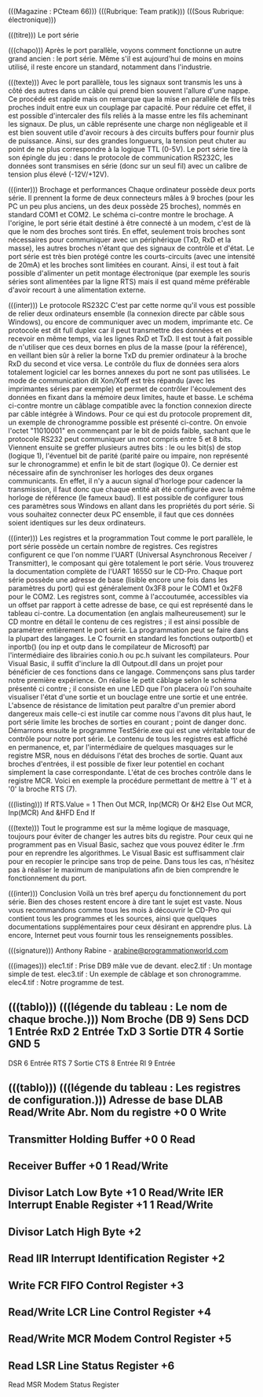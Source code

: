 ﻿(((Magazine : PCteam 66)))
(((Rubrique: Team pratik)))
(((Sous Rubrique: électronique)))

(((titre))) Le port série

(((chapo)))
Après le port parallèle, voyons comment fonctionne un autre grand ancien : le port série. Même s'il est aujourd'hui de moins en moins utilisé, il reste encore un standard, notamment dans l'industrie.

(((texte)))
Avec le port parallèle, tous les signaux sont transmis les uns à côté des autres dans un câble qui prend bien souvent l'allure d'une nappe. Ce procédé est rapide mais on remarque que la mise en parallèle de fils très proches induit entre eux un couplage par capacité. Pour réduire cet effet, il est possible d'intercaler des fils reliés à la masse entre les fils acheminant les signaux. De plus, un câble représente une charge non négligeable et il est bien souvent utile d'avoir recours à des circuits buffers pour fournir plus de puissance. Ainsi, sur des grandes longueurs, la tension peut chuter au point de ne plus correspondre à la logique TTL (0-5V). Le port série tire là son épingle du jeu : dans le protocole de communication RS232C, les données sont transmises en série (donc sur un seul fil) avec un calibre de tension plus élevé (-12V/+12V).

(((inter))) Brochage et performances
Chaque ordinateur possède deux ports série. Il prennent la forme de deux connecteurs mâles à 9 broches (pour les PC un peu plus anciens, un des deux possède 25 broches), nommés en standard COM1 et COM2. Le schéma ci-contre montre le brochage. A l'origine, le port série était destiné à être connecté à un modem, c'est de là que le nom des broches sont tirés. En effet, seulement trois broches sont nécessaires pour communiquer avec un périphérique (TxD, RxD et la masse), les autres broches n'étant que des signaux de contrôle et d'état. Le port série est très bien protégé contre les courts-circuits (avec une intensité de 20mA) et les broches sont limitées en courant. Ainsi, il est tout à fait possible d'alimenter un petit montage électronique (par exemple les souris séries sont alimentées par la ligne RTS) mais il est quand même préférable d'avoir recourt à une alimentation externe.

(((inter))) Le protocole RS232C
C'est par cette norme qu'il vous est possible de relier deux ordinateurs ensemble (la connexion directe par câble sous Windows), ou encore de communiquer avec un modem, imprimante etc. Ce protocole est dit full duplex car il peut transmettre des données et en recevoir en même temps, via les lignes RxD et TxD. Il est tout à fait possible de n'utiliser que ces deux bornes en plus de la masse (pour la référence), en veillant bien sûr à relier la borne TxD du premier ordinateur à la broche RxD du second et vice versa. Le contrôle du flux de données sera alors totalement logiciel car les bornes annexes du port ne sont pas utilisées. Le mode de communication dit Xon/Xoff est très répandu (avec les imprimantes séries par exemple) et permet de contrôler l'écoulement des données en fixant dans la mémoire deux limites, haute et basse. Le schéma ci-contre montre un câblage compatible avec la fonction connexion directe par câble intégrée à Windows. Pour ce qui est du protocole proprement dit, un exemple de chronogramme possible est présenté ci-contre. On envoie l'octet "11010001" en commençant par le bit de poids faible, sachant que le protocole RS232 peut communiquer un mot compris entre 5 et 8 bits. Viennent ensuite se greffer plusieurs autres bits : le ou les bit(s) de stop (logique 1), l'éventuel bit de parité (parité paire ou impaire, non représenté sur le chronogramme) et enfin le bit de start (logique 0). Ce dernier est nécessaire afin de synchroniser les horloges des deux organes communicants. En effet, il n'y a aucun signal d'horloge pour cadencer la transmission, il faut donc que chaque entité ait été configurée avec la même horloge de référence (le fameux baud). Il est possible de configurer tous ces paramètres sous Windows en allant dans les propriétés du port série. Si vous souhaitez connecter deux PC ensemble, il faut que ces données soient identiques sur les deux ordinateurs.

(((inter))) Les registres et la programmation
Tout comme le port parallèle, le port série possède un certain nombre de registres. Ces registres configurent ce que l'on nomme l'UART (Universal Asynchronous Receiver / Transmitter), le composant qui gère totalement le port série. Vous trouverez la documentation complète de l'UART 16550 sur le CD-Pro. Chaque port série possède une adresse de base (lisible encore une fois dans les paramètres du port) qui est généralement 0x3F8 pour le COM1 et 0x2F8 pour le COM2. Les registres sont, comme à l'accoutumée, accessibles via un offset par rapport à cette adresse de base, ce qui est représenté dans le tableau ci-contre. La documentation (en anglais malheureusement) sur le CD montre en détail le contenu de ces registres ; il est ainsi possible de paramétrer entièrement le port série. La programmation peut se faire dans la plupart des langages. Le C fournit en standard les fonctions outportb() et inportb() (ou inp et outp dans le compilateur de Microsoft) par l'intermédiaire des librairies conio.h ou pc.h suivant les compilateurs. Pour Visual Basic, il suffit d'inclure la dll Outpout.dll dans un projet pour bénéficier de ces fonctions dans ce langage. Commençons sans plus tarder notre première expérience. On réalise le petit câblage selon le schéma présenté ci contre ; il consiste en une LED que l'on placera où l'on souhaite visualiser l'état d'une sortie et un bouclage entre une sortie et une entrée. L'absence de résistance de limitation peut paraître d'un premier abord dangereux mais celle-ci est inutile car comme nous l'avons dit plus haut, le port série limite les broches de sorties en courant ; point de danger donc. Démarrons ensuite le programme TestSérie.exe qui est une véritable tour de contrôle pour notre port série. Le contenu de tous les registres est affiché en permanence, et, par l'intermédiaire de quelques masquages sur le registre MSR, nous en déduisons l'état des broches de sortie. Quant aux broches d'entrées, il est possible de fixer leur potentiel en cochant simplement la case correspondante. L'état de ces broches contrôle dans le registre MCR. Voici en exemple la procédure permettant de mettre à '1' et à '0' la broche RTS (7).

(((listing)))
If RTS.Value = 1 Then
        Out MCR, Inp(MCR) Or &H2
    Else
        Out MCR, Inp(MCR) And &HFD
End If

(((texte)))
Tout le programme est sur la même logique de masquage, toujours pour éviter de changer les autres bits du registre. Pour ceux qui ne programment pas en Visual Basic, sachez que vous pouvez éditer le .frm pour en reprendre les algorithmes. Le Visual Basic est suffisamment clair pour en recopier le principe sans trop de peine. Dans tous les cas, n'hésitez pas à réaliser le maximum de manipulations afin de bien comprendre le fonctionnement du port.

(((inter))) Conclusion
Voilà un très bref aperçu du fonctionnement du port série. Bien des choses restent encore à dire tant le sujet est vaste. Nous vous recommandons comme tous les mois à découvrir le CD-Pro qui contient tous les programmes et les sources, ainsi que quelques documentations supplémentaires pour ceux désirant en apprendre plus. Là encore, Internet peut vous fournir tous les renseignements possibles.

(((signature)))
Anthony Rabine - arabine@programmationworld.com

(((images)))
elec1.tif : Prise DB9 mâle vue de devant.
elec2.tif : Un montage simple de test.
elec3.tif : Un exemple de câblage et son chronogramme.
elec4.tif : Notre programme de test.

(((tablo)))
(((légende du tableau : Le nom de chaque broche.)))
Nom
Broche (DB 9)
Sens
DCD
1
Entrée
RxD
2
Entrée
TxD
3
Sortie
DTR
4
Sortie
GND
5
-
DSR
6
Entrée
RTS
7
Sortie
CTS
8
Entrée
RI
9
Entrée


(((tablo)))
(((légende du tableau : Les registres de configuration.)))
Adresse de base
DLAB
Read/Write
Abr.
Nom du registre
+0
0
Write
-
Transmitter Holding Buffer
+0
0
Read
-
Receiver Buffer
+0
1
Read/Write
-
Divisor Latch Low Byte
+1
0
Read/Write
IER
Interrupt Enable Register
+1
1
Read/Write
-
Divisor Latch High Byte
+2
-
Read
IIR
Interrupt Identification Register
+2
-
Write
FCR
FIFO Control Register
+3
-
Read/Write
LCR
Line Control Register
+4
-
Read/Write
MCR
Modem Control Register
+5
-
Read
LSR
Line Status Register
+6
-
Read
MSR
Modem Status Register

